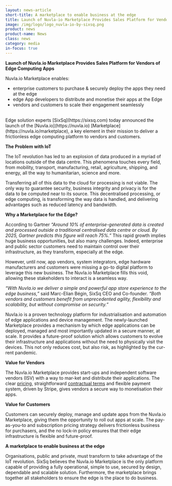 ```yaml
---
layout: news-article
short-title: A marketplace to enable business at the edge
title: Launch of Nuvla-io Marketplace Provides Sales Platform for Vendors of Edge Computing Apps
image: /img/logo/logo_nuvla-io-by-sixsq.png
product: news
product-name: News
class: news
category: media
in-focus: true 
---
```


**Launch of Nuvla.io Marketplace Provides Sales Platform for Vendors of Edge Computing Apps**

Nuvla.io Marketplace enables:

* enterprise customers to purchase & securely deploy the apps they need at the edge
* edge App developers to distribute and monetise their apps at the Edge
* vendors and customers to scale their engagement seamlessly

<br/>
Edge solution experts [SixSq](https://sixsq.com) today announced the launch of the [Nuvla.io](https://nuvla.io) [Marketplace](https://nuvla.io/marketplace), a key element in their mission to deliver a frictionless edge computing platform to vendors and customers. 

**The Problem with IoT**

The IoT revolution has led to an explosion of data produced in a myriad of locations outside of the data centre. This phenomena touches every field, from mobility, transport, manufacturing, retail, agriculture, shipping, and energy, all the way to humanitarian, science and more.

Transferring all of this data to the cloud for processing is not viable. The only way to guarantee security, business integrity and privacy is for the data to be computed near to its source. This decentralised processing, or edge computing, is transforming the way data is handled, and delivering advantages such as reduced latency and bandwidth. 


**Why a Marketplace for the Edge?**

According to Gartner *“Around 10% of enterprise-generated data is created and processed outside a traditional centralised data centre or cloud. By 2025, Gartner predicts this figure will reach 75%.”* This rapid growth implies huge business opportunities, but also many challenges. Indeed, enterprise and public sector customers need to maintain control over their infrastructure, as they transform, especially at the edge. 

However, until now, app vendors, system integrators, edge hardware manufacturers and customers were missing a go-to digital platform to leverage this new business. The Nuvla.io Marketplace fills this void, allowing these stakeholders to interact is a seamless way.  

*“With Nuvla.io we deliver a simple and powerful app store experience to the edge business,”* said Marc-Elian Bégin, SixSq CEO and Co-founder. *“Both vendors and customers benefit from unprecedented agility, flexibility and scalability, but without compromise on security.”* 

Nuvla.io is a proven technology platform for industrialisation and automation of edge applications and device management. The newly-launched Marketplace provides a mechanism by which edge applications can be deployed, managed and most importantly updated in a secure manner, at scale. It provides a future-proof solution which allows customers to evolve their infrastructure and applications without the need to physically visit the devices. This not only reduces cost, but also risk, as highlighted by the cur-rent pandemic.


**Value for Vendors**

The Nuvla.io Marketplace provides start-ups and independent software vendors (ISV) with a way to mar-ket and distribute their applications. The clear [pricing](https://nuvla.io/pricing), straightforward [contractual terms](https://nuvla.io/terms/tos) and flexible payment system, driven by Stripe, gives vendors a secure way to monetisation their apps.


**Value for Customers**
 
Customers can securely deploy, manage and update apps from the Nuvla.io Marketplace, giving them the opportunity to roll out apps at scale. The pay-as-you-to and subscription pricing strategy delivers frictionless business for purchasers, and the no lock-in policy ensures that their edge infrastructure is flexible and future-proof.


**A marketplace to enable business at the edge**

Organisations, public and private, must transform to take advantage of the IoT revolution. SixSq believes the Nuvla.io Marketplace is the only platform capable of providing a fully operational, simple to use, secured by design, dependable and scalable solution. Furthermore, the marketplace brings together all stakeholders to ensure the edge is the place to do business.
